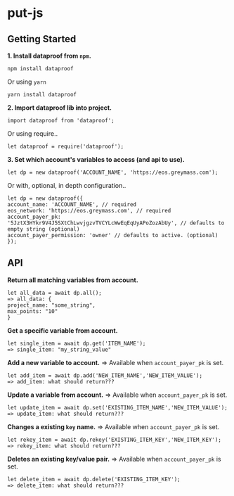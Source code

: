 # put-js

## Getting Started 
**1. Install dataproof from `npm`.**
```
npm install dataproof
```
Or using `yarn`
```
yarn install dataproof
```

**2. Import dataproof lib into project.**
```
import dataproof from 'dataproof';
```
Or using require..
```
let dataproof = require('dataproof');
```

**3. Set which account's variables to access (and api to use).**
```
let dp = new dataproof('ACCOUNT_NAME', 'https://eos.greymass.com');
```
Or with, optional, in depth configuration..
```
let dp = new dataproof({
account_name: 'ACCOUNT_NAME', // required
eos_network: 'https://eos.greymass.com', // required
account_payer_pk: '5JztX3HYkr9V4J5SXtChLwvjgzvTVCYLcWwEqEqUyAPoZozAbUy', // defaults to empty string (optional)
account_payer_permission: 'owner' // defaults to active. (optional)
});
```

## API
**Return all matching variables from account.**
```
let all_data = await dp.all();
=> all_data: {
project_name: "some_string",
max_points: "10"
}
```

**Get a specific variable from account.**
```
let single_item = await dp.get('ITEM_NAME');
=> single_item: "my_string_value"
```

**Add a new variable to account.**
=> Available when `account_payer_pk` is set.
```
let add_item = await dp.add('NEW_ITEM_NAME','NEW_ITEM_VALUE');
=> add_item: what should return???
```

**Update a variable from account.**
=> Available when `account_payer_pk` is set.
```
let update_item = await dp.set('EXISTING_ITEM_NAME','NEW_ITEM_VALUE');
=> update_item: what should return???
```

**Changes a existing `key` name.**
=> Available when `account_payer_pk` is set.
```
let rekey_item = await dp.rekey('EXISTING_ITEM_KEY','NEW_ITEM_KEY');
=> rekey_item: what should return???
```

**Deletes an existing key/value pair.**
=> Available when `account_payer_pk` is set.
```
let delete_item = await dp.delete('EXISTING_ITEM_KEY');
=> delete_item: what should return???
```
